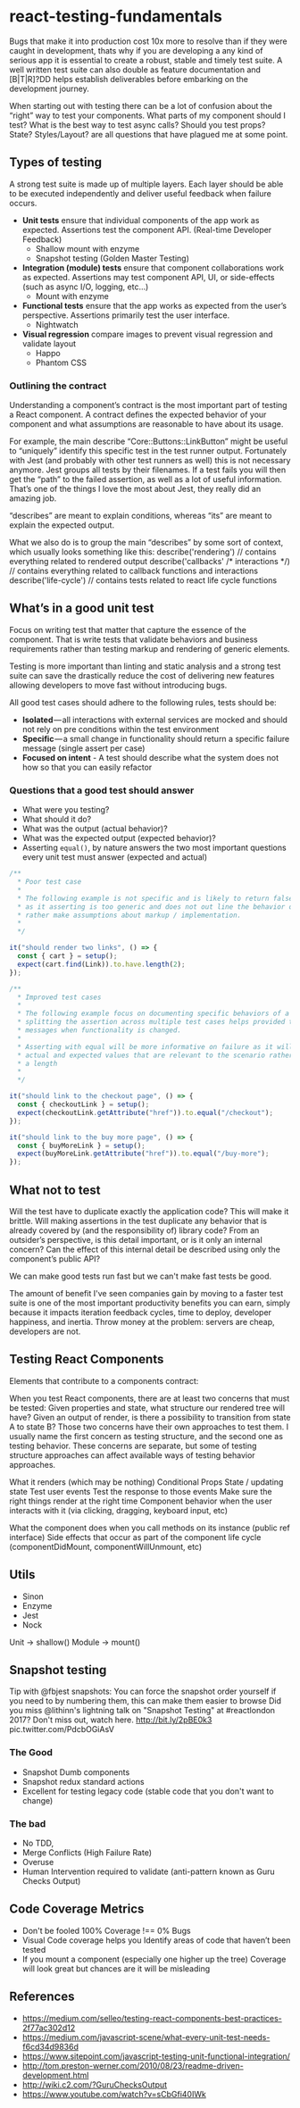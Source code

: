 # react-testing-fundamentals

Bugs that make it into production cost 10x more to resolve than if they were caught in development, thats why if you are developing a any kind of serious app it is essential to create a robust, stable and timely test suite. A well written test suite can also double as feature documentation and [B|T|R]?DD helps establish deliverables before embarking on the development journey.

When starting out with testing there can be a lot of confusion about the “right” way to test your components. What parts of my component should I test? What is the best way to test async calls? Should you test props? State? Styles/Layout? are all questions that have plagued me at some point.

## Types of testing

A strong test suite is made up of multiple layers. Each layer should be able to be executed independently and deliver useful feedback when failure occurs.

- **Unit tests** ensure that individual components of the app work as expected. Assertions test the component API. (Real-time Developer Feedback)
  - Shallow mount with enzyme
  - Snapshot testing (Golden Master Testing)
- **Integration (module) tests** ensure that component collaborations work as expected. Assertions may test component API, UI, or side-effects (such as async I/O, logging, etc…)
  - Mount with enzyme
- **Functional tests** ensure that the app works as expected from the user’s perspective. Assertions primarily test the user interface.
  - Nightwatch
- **Visual regression** compare images to prevent visual regression and validate layout
  - Happo
  - Phantom CSS

### Outlining the contract

Understanding a component’s contract is the most important part of testing a React component. A contract defines the expected behavior of your component and what assumptions are reasonable to have about its usage. 

For example, the main describe “Core::Buttons::LinkButton” might be useful to “uniquely” identify this specific test in the test runner output. Fortunately with Jest (and probably with other test runners as well) this is not necessary anymore. Jest groups all tests by their filenames. If a test fails you will then get the “path” to the failed assertion, as well as a lot of useful information. That’s one of the things I love the most about Jest, they really did an amazing job.

“describes” are meant to explain conditions, whereas “its” are meant to explain the expected output.

What we also do is to group the main “describes” by some sort of context, which usually looks something like this:
describe('rendering') // contains everything related to rendered output
describe('callbacks' /* interactions */) // contains everything related to callback functions and interactions
describe('life-cycle') // contains tests related to react life cycle functions

## What’s in a good unit test

Focus on writing test that matter that capture the essence of the component. That is write tests that validate behaviors and business requirements rather than testing markup and rendering of generic elements. 

Testing is more important than linting and static analysis and a strong test suite can save the drastically reduce the cost of delivering new features allowing developers to move fast without introducing bugs.

All good test cases should adhere to the following rules, tests should be:

- **Isolated** — all interactions with external services are mocked and should not rely on pre conditions within the test environment
- **Specific** — a small change in functionality should return a specific failure message (single assert per case)
- **Focused on intent** - A test should describe what the system does not how so that you can easily refactor

### Questions that a good test should answer

- What were you testing?
- What should it do?
- What was the output (actual behavior)?
- What was the expected output (expected behavior)?
- Asserting `equal()`, by nature answers the two most important questions every unit test must answer (expected and actual)

````javascript
/**
  * Poor test case
  *
  * The following example is not specific and is likely to return false positives
  * as it asserting is too generic and does not out line the behavior of the component
  * rather make assumptions about markup / implementation.
  *
  */

it("should render two links", () => {
  const { cart } = setup();
  expect(cart.find(Link)).to.have.length(2);
});

/**
  * Improved test cases
  *
  * The following example focus on documenting specific behaviors of a component with
  * splitting the assertion across multiple test cases helps provided targeted failure
  * messages when functionality is changed.
  *
  * Asserting with equal will be more informative on failure as it will provide details on the
  * actual and expected values that are relevant to the scenario rather than being abstracted to
  * a length
  *
  */

it("should link to the checkout page", () => {
  const { checkoutLink } = setup();
  expect(checkoutLink.getAttribute("href")).to.equal("/checkout");
});

it("should link to the buy more page", () => {
  const { buyMoreLink } = setup();
  expect(buyMoreLink.getAttribute("href")).to.equal("/buy-more");
});
````

## What not to test

Will the test have to duplicate exactly the application code? This will make it brittle.
Will making assertions in the test duplicate any behavior that is already covered by (and the responsibility of) library code?
From an outsider’s perspective, is this detail important, or is it only an internal concern? Can the effect of this internal detail be described using only the component’s public API?

We can make good tests run fast but we can't make fast tests be good.

The amount of benefit I've seen companies gain by moving to a faster test suite is one of the most important productivity benefits you can earn, simply because it impacts iteration feedback cycles, time to deploy, developer happiness, and inertia. Throw money at the problem: servers are cheap, developers are not.

## Testing React Components

Elements that contribute to a components contract:

When you test React components, there are at least two concerns that must be tested:
Given properties and state, what structure our rendered tree will have?
Given an output of render, is there a possibility to transition from state A to state B?
Those two concerns have their own approaches to test them. I usually name the first concern as testing structure, and the second one as testing behavior. These concerns are separate, but some of testing structure approaches can affect available ways of testing behavior approaches.

What it renders (which may be nothing)
Conditional Props
State / updating state
Test user events
Test the response to those events
Make sure the right things render at the right time
Component behavior when the user interacts with it (via clicking, dragging, keyboard input, etc)

What the component does when you call methods on its instance (public ref interface)
Side effects that occur as part of the component life cycle (componentDidMount, componentWillUnmount, etc)

## Utils

- Sinon
- Enzyme
- Jest
- Nock

Unit -> shallow()
Module -> mount()

## Snapshot testing

Tip with @fbjest snapshots: You can force the snapshot order yourself if you need to by numbering them, this can make them easier to browse 
Did you miss @lithinn's lightning talk on "Snapshot Testing" at #reactlondon 2017? Don't miss out, watch here.  http://bit.ly/2pBE0k3 pic.twitter.com/PdcbOGiAsV

### The Good

- Snapshot Dumb components
- Snapshot redux standard actions
- Excellent for testing legacy code (stable code that you don't want to change)

### The bad

- No TDD,
- Merge Conflicts (High Failure Rate)
- Overuse
- Human Intervention required to validate (anti-pattern known as Guru Checks Output)

## Code Coverage Metrics

- Don't be fooled 100% Coverage !== 0% Bugs
- Visual Code coverage helps you Identify areas of code that haven’t been tested
- If you mount a component (especially one higher up the tree) Coverage will look great but chances are it will be misleading

## References

- https://medium.com/selleo/testing-react-components-best-practices-2f77ac302d12
- https://medium.com/javascript-scene/what-every-unit-test-needs-f6cd34d9836d
- https://www.sitepoint.com/javascript-testing-unit-functional-integration/
- http://tom.preston-werner.com/2010/08/23/readme-driven-development.html
- http://wiki.c2.com/?GuruChecksOutput
- https://www.youtube.com/watch?v=sCbGfi40IWk
